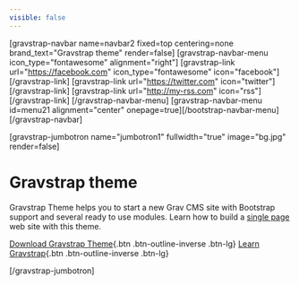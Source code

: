 ```yaml
---
visible: false
---
```

[gravstrap-navbar name=navbar2 fixed=top centering=none brand_text="Gravstrap theme" render=false]
    [gravstrap-navbar-menu icon_type="fontawesome" alignment="right"]
        [gravstrap-link url="https://facebook.com" icon_type="fontawesome" icon="facebook"][/gravstrap-link]
        [gravstrap-link url="https://twitter.com" icon="twitter"][/gravstrap-link]
        [gravstrap-link url="http://my-rss.com" icon="rss"][/gravstrap-link]
    [/gravstrap-navbar-menu]
    [gravstrap-navbar-menu id=menu21 alignment="center" onepage=true][/bootstrap-navbar-menu]
[/gravstrap-navbar]

[gravstrap-jumbotron name="jumbotron1" fullwidth="true" image="bg.jpg" render=false]
# Gravstrap theme

Gravstrap Theme helps you to start a new Grav CMS site with Bootstrap support and several ready to use modules. Learn how to build a [single page](http://diblas.net/plugins/use-bootstrap-components-as-shortcodes-in-grav-cms#single-page-web-site) web site with this theme.

[Download Gravstrap Theme](https://github.com/giansi/gravstrap-theme-skeleton/releases){.btn .btn-outline-inverse .btn-lg}
[Learn Gravstrap](http://diblas.net/plugins/use-bootstrap-components-as-shortcodes-in-grav-cms){.btn .btn-outline-inverse .btn-lg}

[/gravstrap-jumbotron]
